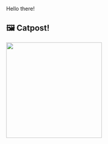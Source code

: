 Hello there!



## 🖼️ Catpost!

<sub>
    <img src="https://cdn2.thecatapi.com/images/4kg.gif" height="256">
</sub>

